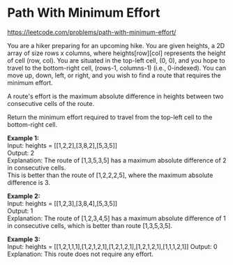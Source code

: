 # Path With Minimum Effort
https://leetcode.com/problems/path-with-minimum-effort/

You are a hiker preparing for an upcoming hike. You are given heights, a 2D array of size rows x columns, where heights[row][col] represents the height of cell (row, col). You are situated in the top-left cell, (0, 0), and you hope to travel to the bottom-right cell, (rows-1, columns-1) (i.e., 0-indexed). You can move up, down, left, or right, and you wish to find a route that requires the minimum effort.

A route's effort is the maximum absolute difference in heights between two consecutive cells of the route.

Return the minimum effort required to travel from the top-left cell to the bottom-right cell.

 
<b>Example 1:</b>\
Input: heights = [[1,2,2],[3,8,2],[5,3,5]]\
Output: 2\
Explanation: The route of [1,3,5,3,5] has a maximum absolute difference of 2 in consecutive cells.\
This is better than the route of [1,2,2,2,5], where the maximum absolute difference is 3.

<b>Example 2:</b>\
Input: heights = [[1,2,3],[3,8,4],[5,3,5]]\
Output: 1\
Explanation: The route of [1,2,3,4,5] has a maximum absolute difference of 1 in consecutive cells, which is better than route [1,3,5,3,5].

<b>Example 3:</b>\
Input: heights = [[1,2,1,1,1],[1,2,1,2,1],[1,2,1,2,1],[1,2,1,2,1],[1,1,1,2,1]]
Output: 0\
Explanation: This route does not require any effort.